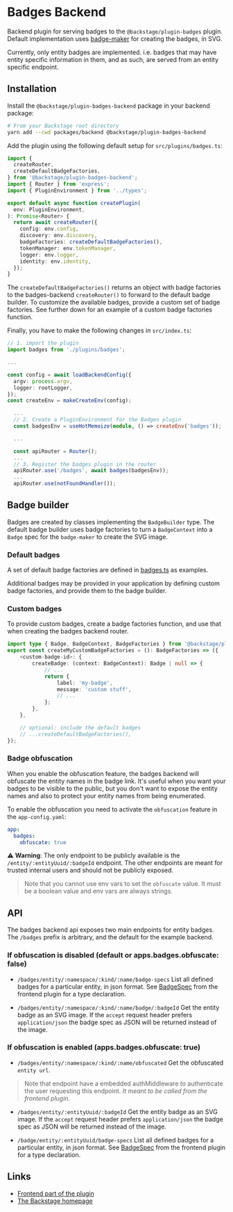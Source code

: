 # Badges Backend

Backend plugin for serving badges to the `@backstage/plugin-badges` plugin.
Default implementation uses
[badge-maker](https://www.npmjs.com/package/badge-maker) for creating the
badges, in SVG.

Currently, only entity badges are implemented. i.e. badges that may have entity
specific information in them, and as such, are served from an entity specific
endpoint.

## Installation

Install the `@backstage/plugin-badges-backend` package in your backend package:

```bash
# From your Backstage root directory
yarn add --cwd packages/backend @backstage/plugin-badges-backend
```

Add the plugin using the following default setup for
`src/plugins/badges.ts`:

```ts
import {
  createRouter,
  createDefaultBadgeFactories,
} from '@backstage/plugin-badges-backend';
import { Router } from 'express';
import { PluginEnvironment } from '../types';

export default async function createPlugin(
  env: PluginEnvironment,
): Promise<Router> {
  return await createRouter({
    config: env.config,
    discovery: env.discovery,
    badgeFactories: createDefaultBadgeFactories(),
    tokenManager: env.tokenManager,
    logger: env.logger,
    identity: env.identity,
  });
}
```

The `createDefaultBadgeFactories()` returns an object with badge factories to
the badges-backend `createRouter()` to forward to the default badge builder. To
customize the available badges, provide a custom set of badge factories. See
further down for an example of a custom badge factories function.

Finally, you have to make the following changes in `src/index.ts`:

```ts
// 1. import the plugin
import badges from './plugins/badges';

...

const config = await loadBackendConfig({
  argv: process.argv,
  logger: rootLogger,
});
const createEnv = makeCreateEnv(config);

  ...
  // 2. Create a PluginEnvironment for the Badges plugin
  const badgesEnv = useHotMemoize(module, () => createEnv('badges'));

  ...

  const apiRouter = Router();
  ...
  // 3. Register the badges plugin in the router
  apiRouter.use('/badges', await badges(badgesEnv));
  ...
  apiRouter.use(notFoundHandler());
```

## Badge builder

Badges are created by classes implementing the `BadgeBuilder` type. The default
badge builder uses badge factories to turn a `BadgeContext` into a `Badge` spec
for the `badge-maker` to create the SVG image.

### Default badges

A set of default badge factories are defined in
[badges.ts](https://github.com/backstage/backstage/tree/master/plugins/badges-backend/src/badges.ts)
as examples.

Additional badges may be provided in your application by defining custom badge
factories, and provide them to the badge builder.

### Custom badges

To provide custom badges, create a badge factories function, and use that when
creating the badges backend router.

```ts
import type { Badge, BadgeContext, BadgeFactories } from '@backstage/plugin-badges-backend';
export const createMyCustomBadgeFactories = (): BadgeFactories => ({
    <custom-badge-id>: {
        createBadge: (context: BadgeContext): Badge | null => {
            // ...
            return {
                label: 'my-badge',
                message: 'custom stuff',
                // ...
            };
        },
    },

    // optional: include the default badges
    // ...createDefaultBadgeFactories(),
});
```

### Badge obfuscation

When you enable the obfuscation feature, the badges backend will obfuscate the entity names in the badge link. It's useful when you want your badges to be visible to the public, but you don't want to expose the entity names and also to protect your entity names from being enumerated.

To enable the obfuscation you need to activate the `obfuscation` feature in the `app-config.yaml`:

```yaml
app:
  badges:
    obfuscate: true
```

:warning: **Warning**: The only endpoint to be publicly available is the `/entity/:entityUuid/:badgeId` endpoint. The other endpoints are meant for trusted internal users and should not be publicly exposed.

> Note that you cannot use env vars to set the `obfuscate` value. It must be a boolean value and env vars are always strings.

## API

The badges backend api exposes two main endpoints for entity badges. The
`/badges` prefix is arbitrary, and the default for the example backend.

### If obfuscation is disabled (default or apps.badges.obfuscate: false)

- `/badges/entity/:namespace/:kind/:name/badge-specs` List all defined badges
  for a particular entity, in json format. See
  [BadgeSpec](https://github.com/backstage/backstage/tree/master/plugins/badges/src/api/types.ts)
  from the frontend plugin for a type declaration.

- `/badges/entity/:namespace/:kind/:name/badge/:badgeId` Get the entity badge as
  an SVG image. If the `accept` request header prefers `application/json` the
  badge spec as JSON will be returned instead of the image.

### If obfuscation is enabled (apps.badges.obfuscate: true)

- `/badges/entity/:namespace/:kind/:name/obfuscated` Get the obfuscated `entity url`.

> Note that endpoint have a embedded authMiddleware to authenticate the user requesting this endpoint. _It meant to be called from the frontend plugin._

- `/badges/entity/:entityUuid/:badgeId` Get the entity badge as an SVG image. If
  the `accept` request header prefers `application/json` the badge spec as JSON
  will be returned instead of the image.

- `/badge/entity/:entityUuid/badge-specs` List all defined badges for a
  particular entity, in json format. See
  [BadgeSpec](https://github.com/backstage/backstage/tree/master/plugins/badges/src/api/types.ts)
  from the frontend plugin for a type declaration.

## Links

- [Frontend part of the plugin](https://github.com/backstage/backstage/tree/master/plugins/badges)
- [The Backstage homepage](https://backstage.io)
